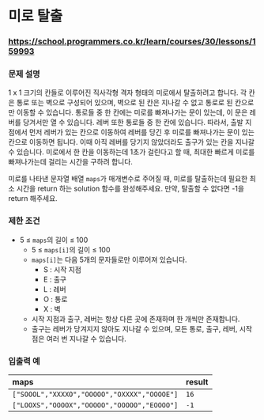 # 미로 탈출

### https://school.programmers.co.kr/learn/courses/30/lessons/159993

### 문제 설명

1 x 1 크기의 칸들로 이루어진 직사각형 격자 형태의 미로에서 탈출하려고 합니다. 각 칸은 통로 또는 벽으로 구성되어 있으며, 벽으로 된 칸은 지나갈 수 없고 통로로 된 칸으로만 이동할 수 있습니다. 통로들 중 한 칸에는 미로를 빠져나가는 문이 있는데, 이 문은 레버를 당겨서만 열 수 있습니다. 레버 또한 통로들 중 한 칸에 있습니다. 따라서, 출발 지점에서 먼저 레버가 있는 칸으로 이동하여 레버를 당긴 후 미로를 빠져나가는 문이 있는 칸으로 이동하면 됩니다. 이때 아직 레버를 당기지 않았더라도 출구가 있는 칸을 지나갈 수 있습니다. 미로에서 한 칸을 이동하는데 1초가 걸린다고 할 때, 최대한 빠르게 미로를 빠져나가는데 걸리는 시간을 구하려 합니다.

미로를 나타낸 문자열 배열 `maps`가 매개변수로 주어질 때, 미로를 탈출하는데 필요한 최소 시간을 return 하는 solution 함수를 완성해주세요. 만약, 탈출할 수 없다면 -1을 return 해주세요.

### 제한 조건

-   5 ≤ `maps`의 길이 ≤ 100
    -   5 ≤ `maps[i]`의 길이 ≤ 100
    -   `maps[i]`는 다음 5개의 문자들로만 이루어져 있습니다.
        -   S : 시작 지점
        -   E : 출구
        -   L : 레버
        -   O : 통로
        -   X : 벽
    -   시작 지점과 출구, 레버는 항상 다른 곳에 존재하며 한 개씩만 존재합니다.
    -   출구는 레버가 당겨지지 않아도 지나갈 수 있으며, 모든 통로, 출구, 레버, 시작점은 여러 번 지나갈 수 있습니다.

### 입출력 예

| maps                                        | result |
| :------------------------------------------ | :----- |
| `["SOOOL","XXXXO","OOOOO","OXXXX","OOOOE"]` | `16`   |
| `["LOOXS","OOOOX","OOOOO","OOOOO","EOOOO"]` | `-1`   |
